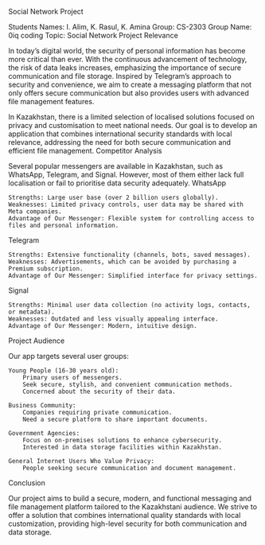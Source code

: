 Social Network Project

Students Names: I. Alim, K. Rasul, K. Amina
Group: CS-2303
Group Name: 0iq coding
Topic: Social Network
Project Relevance

In today’s digital world, the security of personal information has become more critical than ever. With the continuous advancement of technology, the risk of data leaks increases, emphasizing the importance of secure communication and file storage. Inspired by Telegram’s approach to security and convenience, we aim to create a messaging platform that not only offers secure communication but also provides users with advanced file management features.

In Kazakhstan, there is a limited selection of localised solutions focused on privacy and customisation to meet national needs. Our goal is to develop an application that combines international security standards with local relevance, addressing the need for both secure communication and efficient file management.
Competitor Analysis

Several popular messengers are available in Kazakhstan, such as WhatsApp, Telegram, and Signal. However, most of them either lack full localisation or fail to prioritise data security adequately.
WhatsApp

    Strengths: Large user base (over 2 billion users globally).
    Weaknesses: Limited privacy controls, user data may be shared with Meta companies.
    Advantage of Our Messenger: Flexible system for controlling access to files and personal information.

Telegram

    Strengths: Extensive functionality (channels, bots, saved messages).
    Weaknesses: Advertisements, which can be avoided by purchasing a Premium subscription.
    Advantage of Our Messenger: Simplified interface for privacy settings.

Signal

    Strengths: Minimal user data collection (no activity logs, contacts, or metadata).
    Weaknesses: Outdated and less visually appealing interface.
    Advantage of Our Messenger: Modern, intuitive design.

Project Audience

Our app targets several user groups:

    Young People (16-30 years old):
        Primary users of messengers.
        Seek secure, stylish, and convenient communication methods.
        Concerned about the security of their data.

    Business Community:
        Companies requiring private communication.
        Need a secure platform to share important documents.

    Government Agencies:
        Focus on on-premises solutions to enhance cybersecurity.
        Interested in data storage facilities within Kazakhstan.

    General Internet Users Who Value Privacy:
        People seeking secure communication and document management.

Conclusion

Our project aims to build a secure, modern, and functional messaging and file management platform tailored to the Kazakhstani audience. We strive to offer a solution that combines international quality standards with local customization, providing high-level security for both communication and data storage.      
